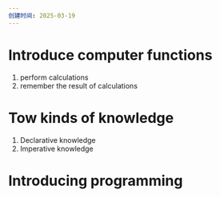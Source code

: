 ```yaml
---
创建时间: 2025-03-19
---
```

# Introduce computer functions

1. perform calculations 
2. remember the result of calculations


# Tow kinds of knowledge

1. Declarative knowledge
2. Imperative knowledge


# Introducing programming

